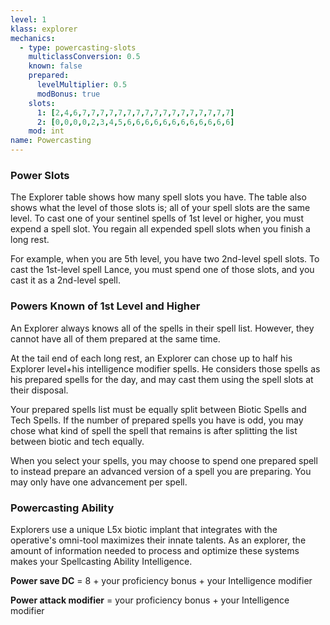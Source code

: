 ```yaml
---
level: 1
klass: explorer
mechanics:
  - type: powercasting-slots
    multiclassConversion: 0.5
    known: false
    prepared:
      levelMultiplier: 0.5
      modBonus: true
    slots:
      1: [2,4,6,7,7,7,7,7,7,7,7,7,7,7,7,7,7,7,7,7]
      2: [0,0,0,0,2,3,4,5,6,6,6,6,6,6,6,6,6,6,6,6]
    mod: int
name: Powercasting
---
```

### Power Slots
The Explorer table shows how many spell slots you have. The table also shows what the level of those slots is; all of
your spell slots are the same level. To cast one of your sentinel spells of 1st level or higher, you must expend a
spell slot. You regain all expended spell slots when you finish a long rest.

For example, when you are 5th level, you have two 2nd-level spell slots. To cast the 1st-level spell Lance,
you must spend one of those slots, and you cast it as a 2nd-level spell.

### Powers Known of 1st Level and Higher
An Explorer always knows all of the spells in their spell list. However, they cannot have all of them prepared at the same time.

At the tail end of each long rest, an Explorer can chose up to half his Explorer level+his intelligence modifier spells.
He considers those spells as his prepared spells for the day, and may cast them using the spell slots at their disposal.

Your prepared spells list must be equally split between Biotic Spells and Tech Spells. If the number of prepared spells
you have is odd, you may chose what kind of spell the spell that remains is after splitting the list
between biotic and tech equally.

When you select your spells, you may choose to spend one prepared spell to instead prepare an advanced version of a
spell you are preparing. You may only have one advancement per spell.

### Powercasting Ability

Explorers use a unique L5x biotic implant that integrates with the operative's omni-tool maximizes their innate talents.
As an explorer, the amount of information needed to process and optimize these systems makes your Spellcasting Ability
Intelligence.

__Power save DC__ = 8 + your proficiency bonus + your Intelligence modifier

__Power attack modifier__ = your proficiency bonus + your Intelligence modifier
